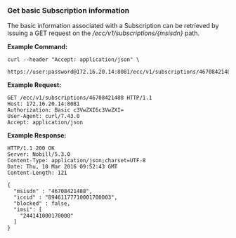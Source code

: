 ### Get basic Subscription information

The basic information associated with a Subscription can be retrieved by issuing a GET request on the _/ecc/v1/subscriptions/{msisdn}_ path.


__Example Command:__
```
curl --header "Accept: application/json" \
 https://user:password@172.16.20.14:8081/ecc/v1/subscriptions/46708421488
```

__Example Request:__
```
GET /ecc/v1/subscriptions/46708421488 HTTP/1.1
Host: 172.16.20.14:8081
Authorization: Basic c3VwZXI6c3VwZXI=
User-Agent: curl/7.43.0
Accept: application/json
```

__Example Response:__
```
HTTP/1.1 200 OK
Server: Nobill/5.3.0
Content-Type: application/json;charset=UTF-8
Date: Thu, 10 Mar 2016 09:52:43 GMT
Content-Length: 121

{
  "msisdn" : "46708421488",
  "iccid" : "89461177710001700003",
  "blocked" : false,
  "imsi": [
    "244141000170000"
  ]
}
```